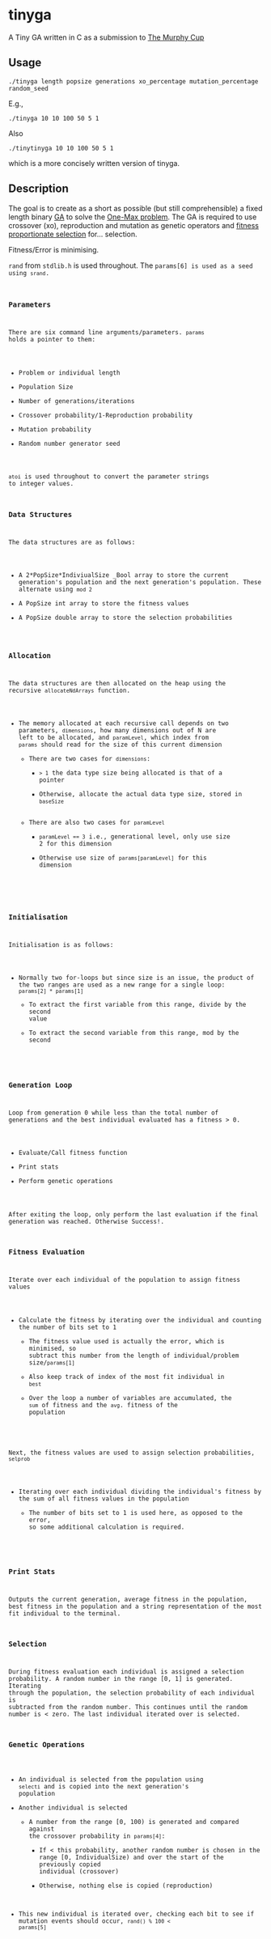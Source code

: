# tinyga #

A Tiny GA written in C as a submission to [The Murphy Cup](http://cup.murph.ie "The Murphy Cup")

## Usage ##

`./tinyga length popsize generations xo_percentage mutation_percentage random_seed`

E.g.,

`./tinyga 10 10 100 50 5 1`

Also

`./tinytinyga 10 10 100 50 5 1`

which is a more concisely written version of tinyga.

## Description ##

The goal is to create as a short as possible \(but still comprehensible\) a fixed length binary [GA](http://en.wikipedia.org/wiki/Genetic_algorithm) to solve the [One-Max problem](http://tracer.lcc.uma.es/problems/onemax/onemax.html). The GA is required to use crossover \(xo\), reproduction and mutation as genetic operators and [fitness proportionate selection](http://en.wikipedia.org/wiki/Fitness_proportionate_selection) for... selection.

Fitness/Error is minimising.

<code>rand</code> from <code>stdlib.h</code> is used throughout. The <code>params\[6\] is used as a seed using <code>srand</code>.

### Parameters ###

There are six command line arguments/parameters. <code>params</code> holds a pointer to them:

   * Problem or individual length
   * Population Size
   * Number of generations/iterations
   * Crossover probability/1\-Reproduction probability
   * Mutation probability
   * Random number generator seed

<code>atoi</code> is used throughout to convert the parameter strings to integer values.

### Data Structures ###

The data structures are as follows:

   * A 2\*PopSize\*IndiviualSize _Bool array to store the current generation's population and the next generation's population. These alternate using <code>mod 2</code>
   * A PopSize int array to store the fitness values
   * A PopSize double array to store the selection probabilities

### Allocation ###

The data structures are then allocated on the heap using the recursive <code>allocateNdArrays</code> function. 

   * The memory allocated at each recursive call depends on two parameters, <code>dimensions</code>, how many dimensions out of N are left to be allocated, and <code>paramLevel</code>, which index from <code>params</code> should read for the size of this current dimension
      * There are two cases for <code>dimensions</code>:
         * <code>&gt; 1</code> the data type size being allocated is that of a pointer
         * Otherwise, allocate the actual data type size, stored in <code>baseSize</code>
      * There are also two cases for <code>paramLevel</code>
         * <code>paramLevel == 3</code> i.e., generational level, only use size 2 for this dimension
         * Otherwise use size of <code>params\[paramLevel\]</code> for this dimension

### Initialisation ###

Initialisation is as follows:

   * Normally two for-loops but since size is an issue, the product of the two ranges are used as a new range for a single loop: <code>params\[2\] \* params\[1\]</code>
      * To extract the first variable from this range, divide by the second value
      * To extract the second variable from this range, mod by the second

### Generation Loop ###

Loop from generation 0 while less than the total number of generations and the best individual evaluated has a fitness &gt; 0.

   * Evaluate/Call fitness function
   * Print stats
   * Perform genetic operations

After exiting the loop, only perform the last evaluation if the final generation was reached. Otherwise Success!.

### Fitness Evaluation ###

Iterate over each individual of the population to assign fitness values

   * Calculate the fitness by iterating over the individual and counting the number of bits set to 1
      * The fitness value used is actually the error, which is minimised, so subtract this number from the length of individual/problem size/<code>params\[1\]</code>
      * Also keep track of index of the most fit individual in <code>best</code>
      * Over the loop a number of variables are accumulated, the <code>sum</code> of fitness and the <code>avg</code>. fitness of the population

Next, the fitness values are used to assign selection probabilities, <code>selprob</code>

   * Iterating over each individual dividing the individual's fitness by the sum of all fitness values in the population
      * The number of bits set to 1 is used here, as opposed to the error, so some additional calculation is required.

### Print Stats ###

Outputs the current generation, average fitness in the population, best fitness in the population and a string representation of the most fit individual to the terminal.

### Selection ###
During fitness evaluation each individual is assigned a selection probability. A random number in the range \[0, 1\] is generated. Iterating through the population, the selection probability of each individual is subtracted from the random number. This continues until the random number is &lt; zero. The last individual iterated over is selected. 

### Genetic Operations ###

   * An individual is selected from the population using <code>selecti</code> and is copied into the next generation's population
   * Another individual is selected
      * A number from the range \[0, 100\) is generated and compared against the crossover probability in <code>params\[4\]</code>: 
         * If &lt; this probability, another random number is chosen in the range [0, IndividualSize) and over the start of the previously copied individual \(crossover\)
         * Otherwise, nothing else is copied \(reproduction\)
   * This new individual is iterated over, checking each bit to see if mutation events should occur, <code>rand() % 100 < params\[5\]</code>